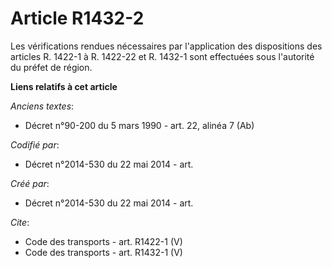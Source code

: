 # Article R1432-2

Les vérifications rendues nécessaires par l'application des dispositions des articles R. 1422-1 à R. 1422-22 et R. 1432-1
sont effectuées sous l'autorité du préfet de région.

**Liens relatifs à cet article**

_Anciens textes_:

  - Décret n°90-200 du 5 mars 1990 - art. 22, alinéa 7 (Ab)

_Codifié par_:

  - Décret n°2014-530 du 22 mai 2014 - art.

_Créé par_:

  - Décret n°2014-530 du 22 mai 2014 - art.

_Cite_:

  - Code des transports - art. R1422-1 (V)
  - Code des transports - art. R1432-1 (V)
